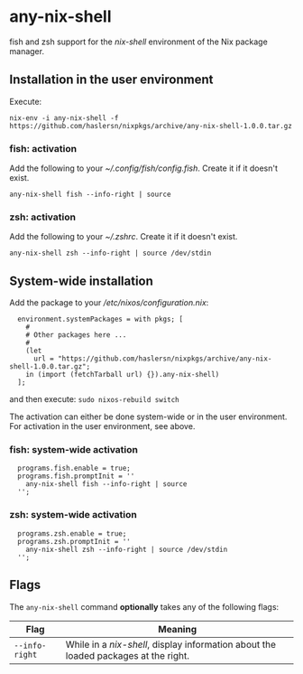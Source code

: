 # any-nix-shell
fish and zsh support for the *nix-shell* environment of the Nix package manager.

## Installation in the user environment

Execute:

```
nix-env -i any-nix-shell -f https://github.com/haslersn/nixpkgs/archive/any-nix-shell-1.0.0.tar.gz
```

### fish: activation

Add the following to your *~/.config/fish/config.fish*. Create it if it doesn't exist.

```
any-nix-shell fish --info-right | source
```

### zsh: activation

Add the following to your *~/.zshrc*. Create it if it doesn't exist.

```
any-nix-shell zsh --info-right | source /dev/stdin
```

## System-wide installation

Add the package to your */etc/nixos/configuration.nix*:

```
  environment.systemPackages = with pkgs; [
    #
    # Other packages here ...
    #
    (let
      url = "https://github.com/haslersn/nixpkgs/archive/any-nix-shell-1.0.0.tar.gz";
    in (import (fetchTarball url) {}).any-nix-shell)
  ];
```

and then execute: `sudo nixos-rebuild switch`

The activation can either be done system-wide or in the user environment.
For activation in the user environment, see above.

### fish: system-wide activation

```
  programs.fish.enable = true;
  programs.fish.promptInit = ''
    any-nix-shell fish --info-right | source
  '';
```

### zsh: system-wide activation

```
  programs.zsh.enable = true;
  programs.zsh.promptInit = ''
    any-nix-shell zsh --info-right | source /dev/stdin
  '';
```

## Flags

The `any-nix-shell` command **optionally** takes any of the following flags:

| Flag | Meaning |
| - | - |
| `--info-right` | While in a *nix-shell*, display information about the loaded packages at the right. |
